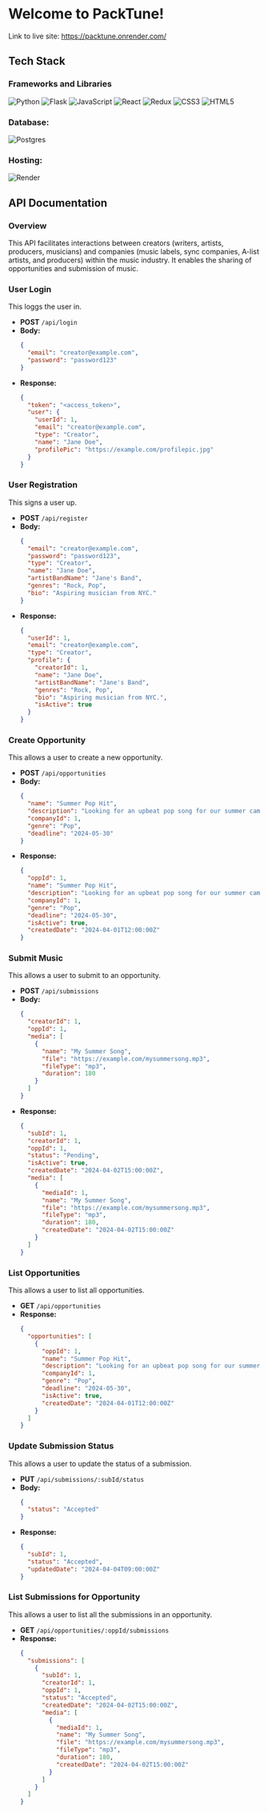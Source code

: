 # Welcome to PackTune!

Link to live site: https://packtune.onrender.com/

## Tech Stack
### Frameworks and Libraries
![Python](https://img.shields.io/badge/python-3670A0?style=for-the-badge&logo=python&logoColor=ffdd54) ![Flask](https://img.shields.io/badge/flask-%23000.svg?style=for-the-badge&logo=flask&logoColor=white) ![JavaScript](https://img.shields.io/badge/javascript-%23323330.svg?style=for-the-badge&logo=javascript&logoColor=%23F7DF1E) ![React](https://img.shields.io/badge/react-%2320232a.svg?style=for-the-badge&logo=react&logoColor=%2361DAFB) ![Redux](https://img.shields.io/badge/redux-%23593d88.svg?style=for-the-badge&logo=redux&logoColor=white) ![CSS3](https://img.shields.io/badge/css3-%231572B6.svg?style=for-the-badge&logo=css3&logoColor=white) ![HTML5](https://img.shields.io/badge/html5-%23E34F26.svg?style=for-the-badge&logo=html5&logoColor=white)

 ### Database:
 ![Postgres](https://img.shields.io/badge/postgres-%23316192.svg?style=for-the-badge&logo=postgresql&logoColor=white)

 ### Hosting:
 ![Render](https://img.shields.io/badge/Render-%46E3B7.svg?style=for-the-badge&logo=render&logoColor=white)

## API Documentation

### Overview
This API facilitates interactions between creators (writers, artists, producers, musicians) and companies (music labels, sync companies, A-list artists, and producers) within the music industry. It enables the sharing of opportunities and submission of music.

### User Login

This loggs the user in.

- **POST** `/api/login`
- **Body:**
  ```json
  {
    "email": "creator@example.com",
    "password": "password123"
  }
  ```
- **Response:**
  ```json
  {
    "token": "<access_token>",
    "user": {
      "userId": 1,
      "email": "creator@example.com",
      "type": "Creator",
      "name": "Jane Doe",
      "profilePic": "https://example.com/profilepic.jpg"
    }
  }
  ```

### User Registration

This signs a user up.

- **POST** `/api/register`
- **Body:**
  ```json
  {
    "email": "creator@example.com",
    "password": "password123",
    "type": "Creator",
    "name": "Jane Doe",
    "artistBandName": "Jane's Band",
    "genres": "Rock, Pop",
    "bio": "Aspiring musician from NYC."
  }
  ```
- **Response:**
  ```json
  {
    "userId": 1,
    "email": "creator@example.com",
    "type": "Creator",
    "profile": {
      "creatorId": 1,
      "name": "Jane Doe",
      "artistBandName": "Jane's Band",
      "genres": "Rock, Pop",
      "bio": "Aspiring musician from NYC.",
      "isActive": true
    }
  }
  ```

### Create Opportunity

This allows a user to create a new opportunity.

- **POST** `/api/opportunities`
- **Body:**
  ```json
  {
    "name": "Summer Pop Hit",
    "description": "Looking for an upbeat pop song for our summer campaign.",
    "companyId": 1,
    "genre": "Pop",
    "deadline": "2024-05-30"
  }
  ```
- **Response:**
  ```json
  {
    "oppId": 1,
    "name": "Summer Pop Hit",
    "description": "Looking for an upbeat pop song for our summer campaign.",
    "companyId": 1,
    "genre": "Pop",
    "deadline": "2024-05-30",
    "isActive": true,
    "createdDate": "2024-04-01T12:00:00Z"
  }
  ```

### Submit Music

This allows a user to submit to an opportunity.

- **POST** `/api/submissions`
- **Body:**
  ```json
  {
    "creatorId": 1,
    "oppId": 1,
    "media": [
      {
        "name": "My Summer Song",
        "file": "https://example.com/mysummersong.mp3",
        "fileType": "mp3",
        "duration": 180
      }
    ]
  }
  ```
- **Response:**
  ```json
  {
    "subId": 1,
    "creatorId": 1,
    "oppId": 1,
    "status": "Pending",
    "isActive": true,
    "createdDate": "2024-04-02T15:00:00Z",
    "media": [
      {
        "mediaId": 1,
        "name": "My Summer Song",
        "file": "https://example.com/mysummersong.mp3",
        "fileType": "mp3",
        "duration": 180,
        "createdDate": "2024-04-02T15:00:00Z"
      }
    ]
  }
  ```

### List Opportunities

This allows a user to list all opportunities.

- **GET** `/api/opportunities`
- **Response:**
  ```json
  {
    "opportunities": [
      {
        "oppId": 1,
        "name": "Summer Pop Hit",
        "description": "Looking for an upbeat pop song for our summer campaign.",
        "companyId": 1,
        "genre": "Pop",
        "deadline": "2024-05-30",
        "isActive": true,
        "createdDate": "2024-04-01T12:00:00Z"
      }
    ]
  }
  ```

### Update Submission Status

This allows a user to update the status of a submission.

- **PUT** `/api/submissions/:subId/status`
- **Body:**
  ```json
  {
    "status": "Accepted"
  }
  ```
- **Response:**
  ```json
  {
    "subId": 1,
    "status": "Accepted",
    "updatedDate": "2024-04-04T09:00:00Z"
  }
  ```

### List Submissions for Opportunity

This allows a user to list all the submissions in an opportunity.

- **GET** `/api/opportunities/:oppId/submissions`
- **Response:**
  ```json
  {
    "submissions": [
      {
        "subId": 1,
        "creatorId": 1,
        "oppId": 1,
        "status": "Accepted",
        "createdDate": "2024-04-02T15:00:00Z",
        "media": [
          {
            "mediaId": 1,
            "name": "My Summer Song",
            "file": "https://example.com/mysummersong.mp3",
            "fileType": "mp3",
            "duration": 180,
            "createdDate": "2024-04-02T15:00:00Z"
          }
        ]
      }
    ]
  }
  ```
